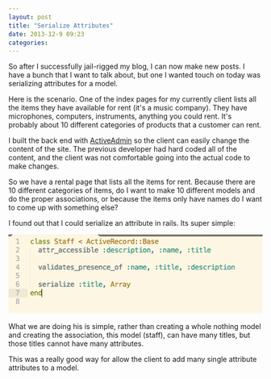 ```yaml
---
layout: post
title: "Serialize Attributes"
date: 2013-12-9 09:23
categories:
---
```

So after I successfully jail-rigged my blog, I can now make new posts.  I have a bunch that I want to talk about, but one I wanted touch on today was serializing attributes for a model.

Here is the scenario.  One of the index pages for my currently client lists all the items they have available for rent (it's a music company).  They have microphones, computers, instruments, anything you could rent.  It's probably about 10 different categories of products that a customer can rent.

I built the back end with [ActiveAdmin](http://www.activeadmin.info/) so the client can easily change the content of the site.  The previous developer had hard coded all of the content, and the client was not comfortable going into the actual code to make changes.  

So we have a rental page that lists all the items for rent.  Because there are 10 different categories of items, do I want to make 10 different models and do the proper associations, or because the items only have names do I want to come up with something else?

I found out that I could serialize an attribute in rails.  Its super simple:

![My params](/images/serialize.png)

What we are doing his is simple, rather than creating a whole nothing model and creating the association, this model (staff), can have many titles, but those titles cannot have many attributes.

This was a really good way for allow the client to add many single attribute attributes to a model.